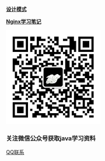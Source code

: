 <a href="https://github.com/2857944093/springboot-series/blob/master/springboot-designmode/readme.md"><strong>设计模式</strong></a> 

<a href="https://github.com/2857944093/springboot-series/blob/master/springboot-study/readmeFile/NginxReadme.md"><strong>Nginx学习笔记</strong></a> 



<img src="https://github.com/2857944093/springboot-series/blob/master/images/%E5%BE%AE%E4%BF%A1%E5%85%AC%E4%BC%97%E5%8F%B7.jpg"/>
<h3>关注<storng>微信公众号</storng>获取java学习资料</h3>

<a href="javascript:void(0);" target="_blank" title="点击QQ联系我" onclick="window.open('tencent://message/?uin=2459899769&amp;Site=https://www.chenzki.top&amp;Menu=yes')" rel="external nofollow"><i class="fa fa fa-qq fa-fw"></i>QQ联系</a>
